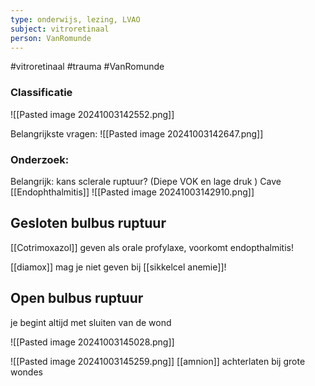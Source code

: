 ```yaml
---
type: onderwijs, lezing, LVAO
subject: vitroretinaal
person: VanRomunde
---
```

#vitroretinaal #trauma #VanRomunde

### Classificatie

![[Pasted image 20241003142552.png]]

Belangrijkste vragen:
![[Pasted image 20241003142647.png]]

### Onderzoek:
Belangrijk: kans sclerale ruptuur? (Diepe VOK en lage druk )
Cave [[Endophthalmitis]]
![[Pasted image 20241003142910.png]]

## Gesloten bulbus ruptuur
[[Cotrimoxazol]] geven als orale profylaxe, voorkomt endopthalmitis!

[[diamox]] mag je niet geven bij [[sikkelcel anemie]]! 

## Open bulbus ruptuur
je begint altijd met sluiten van de wond

![[Pasted image 20241003145028.png]]

![[Pasted image 20241003145259.png]]
[[amnion]] achterlaten bij grote wondes

